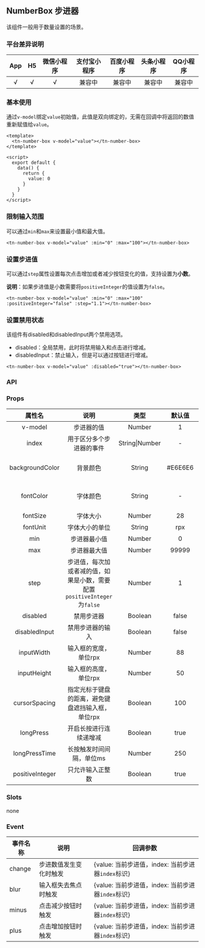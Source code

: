 ## NumberBox 步进器 <to-api/>

<demo-model url="/componentsPage/number-box/number-box"></demo-model>

该组件一般用于数量设置的场景。

### 平台差异说明

|  App   |  H5  | 微信小程序 | 支付宝小程序 | 百度小程序 | 头条小程序 | QQ小程序 |
| :----: | :--: | :--------: | :----------: | :--------: | :--------: | :------: |
| √ |  √   |     √      |    兼容中    |   兼容中   |   兼容中   |  兼容中  |



### 基本使用

通过`v-model`绑定`value`初始值，此值是双向绑定的，无需在回调中将返回的数值重新赋值给`value`。

```vue
<template>
  <tn-number-box v-model="value"></tn-number-box>
</template>

<script>
  export default {
    data() {
      return {
        value: 0
      }
    }
  }
</script>
```



### 限制输入范围

可以通过`min`和`max`来设置最小值和最大值。

```vue
<tn-number-box v-model="value" :min="0" :max="100"></tn-number-box>
```



### 设置步进值

可以通过`step`属性设置每次点击增加或者减少按钮变化的值，支持设置为**小数**。

**说明**：如果步进值是小数需要将`positiveInteger`的值设置为`false`。

```vue
<tn-number-box v-model="value" :min="0" :max="100" :positiveInteger="false" :step="1.1"></tn-number-box>
```



### 设置禁用状态

该组件有disabled和disabledInput两个禁用选项。

- disabled：全局禁用，此时将禁用输入和点击进行增减。
- disabledInput：禁止输入，但是可以通过按钮进行增减。

```vue
<tn-number-box v-model="value" :disabled="true"></tn-number-box>
```



### API

### Props

|     属性名      |                             说明                             |      类型      | 默认值  |                        可选值                         |
| :-------------: | :----------------------------------------------------------: | :------------: | :-----: | :---------------------------------------------------: |
|     v-model     |                          步进器的值                          |     Number     |    1    |                           -                           |
|      index      |                   用于区分多个步进器的事件                   | String\|Number |    -    |                           -                           |
| backgroundColor |                           背景颜色                           |     String     | #E6E6E6 | 颜色的十六进制值，rgba(),rgb(),TuniaoUI内置的颜色类名 |
|    fontColor    |                           字体颜色                           |     String     |    -    | 颜色的十六进制值，rgba(),rgb(),TuniaoUI内置的颜色类名 |
|    fontSize     |                           字体大小                           |     Number     |   28    |                           -                           |
|    fontUnit     |                        字体大小的单位                        |     String     |   rpx   |                           -                           |
|       min       |                         步进器最小值                         |     Number     |    0    |                           -                           |
|       max       |                         步进器最大值                         |     Number     |  99999  |                           -                           |
|      step       | 步进值，每次加或者减的值，如果是小数，需要配置`positiveInteger`为`false` |     Number     |    1    |                           -                           |
|    disabled     |                          禁用步进器                          |    Boolean     |  false  |                         true                          |
|  disabledInput  |                       禁用步进器的输入                       |    Boolean     |  false  |                         true                          |
|   inputWidth    |                    输入框的宽度，单位rpx                     |     Number     |   88    |                           -                           |
|   inputHeight   |                    输入框的高度，单位rpx                     |     Number     |   50    |                           -                           |
|  cursorSpacing  |      指定光标于键盘的距离，避免键盘遮挡输入框，单位rpx       |    Boolean     |   100   |                           -                           |
|    longPress    |                    开启长按进行连续递增减                    |    Boolean     |  true   |                         false                         |
|  longPressTime  |                   长按触发时间间隔，单位ms                   |     Number     |   250   |                           -                           |
| positiveInteger |                       只允许输入正整数                       |    Boolean     |  true   |                         false                         |



### Slots

none



### Event

| 事件名称 | 说明                   | 回调参数                                          |
| -------- | ---------------------- | ------------------------------------------------- |
| change   | 步进数值发生变化时触发 | {value: 当前步进值，index: 当前步进器`index`标识} |
| blur     | 输入框失去焦点时触发   | {value: 当前步进值，index: 当前步进器`index`标识} |
| minus    | 点击减少按钮时触发     | {value: 当前步进值，index: 当前步进器`index`标识} |
| plus     | 点击增加按钮时触发     | {value: 当前步进值，index: 当前步进器`index`标识} |

